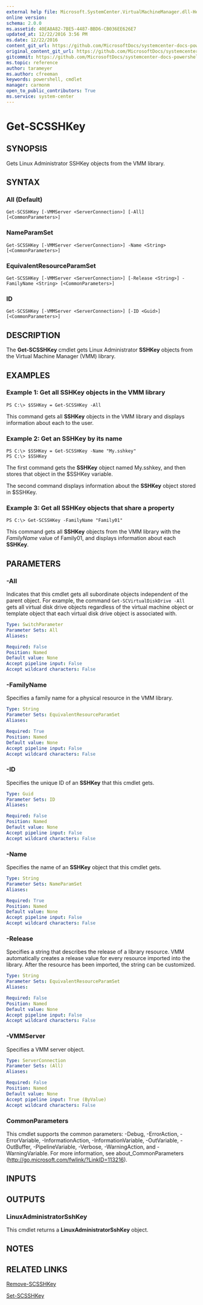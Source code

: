 ```yaml
---
external help file: Microsoft.SystemCenter.VirtualMachineManager.dll-Help.xml
online version: 
schema: 2.0.0
ms.assetid: 40EA8A82-7BE5-4487-BBD6-CB036EE626E7
updated_at: 12/22/2016 3:56 PM
ms.date: 12/22/2016
content_git_url: https://github.com/MicrosoftDocs/systemcenter-docs-powershell/blob/live/systemcenter-cmdlets/SystemCenter2016/VirtualMachineManager/vlatest/Get-SCSSHKey.md
original_content_git_url: https://github.com/MicrosoftDocs/systemcenter-docs-powershell/blob/live/systemcenter-cmdlets/SystemCenter2016/VirtualMachineManager/vlatest/Get-SCSSHKey.md
gitcommit: https://github.com/MicrosoftDocs/systemcenter-docs-powershell/blob/96e5647587661652225fbdd2c797cd4d59d542bc/systemcenter-cmdlets/SystemCenter2016/VirtualMachineManager/vlatest/Get-SCSSHKey.md
ms.topic: reference
author: tarameyer
ms.author: cfreeman
keywords: powershell, cmdlet
manager: carmonm
open_to_public_contributors: True
ms.service: system-center
---
```


# Get-SCSSHKey

## SYNOPSIS
Gets Linux Administrator SSHKey objects from the VMM library.

## SYNTAX

### All (Default)
```
Get-SCSSHKey [-VMMServer <ServerConnection>] [-All] [<CommonParameters>]
```

### NameParamSet
```
Get-SCSSHKey [-VMMServer <ServerConnection>] -Name <String> [<CommonParameters>]
```

### EquivalentResourceParamSet
```
Get-SCSSHKey [-VMMServer <ServerConnection>] [-Release <String>] -FamilyName <String> [<CommonParameters>]
```

### ID
```
Get-SCSSHKey [-VMMServer <ServerConnection>] [-ID <Guid>] [<CommonParameters>]
```

## DESCRIPTION
The **Get-SCSSHKey** cmdlet gets Linux Administrator **SSHKey** objects from the Virtual Machine Manager (VMM) library.

## EXAMPLES

### Example 1: Get all SSHKey objects in the VMM library
```
PS C:\> $SSHKey = Get-SCSSHKey -All
```

This command gets all **SSHKey** objects in the VMM library and displays information about each to the user.

### Example 2: Get an SSHKey by its name
```
PS C:\> $SSHKey = Get-SCSSHKey -Name "My.sshkey"
PS C:\> $SSHKey
```

The first command gets the **SSHKey** object named My.sshkey, and then stores that object in the $SSHKey variable.

The second command displays information about the **SSHKey** object stored in $SSHKey.

### Example 3: Get all SSHKey objects that share a property
```
PS C:\> Get-SCSSHKey -FamilyName "Family01"
```

This command gets all **SSHKey** objects from the VMM library with the *FamilyName* value of Family01, and displays information about each **SSHKey**.

## PARAMETERS

### -All
Indicates that this cmdlet gets all subordinate objects independent of the parent object.
For example, the command `Get-SCVirtualDiskDrive -All` gets all virtual disk drive objects regardless of the virtual machine object or template object that each virtual disk drive object is associated with.

```yaml
Type: SwitchParameter
Parameter Sets: All
Aliases: 

Required: False
Position: Named
Default value: None
Accept pipeline input: False
Accept wildcard characters: False
```

### -FamilyName
Specifies a family name for a physical resource in the VMM library.

```yaml
Type: String
Parameter Sets: EquivalentResourceParamSet
Aliases: 

Required: True
Position: Named
Default value: None
Accept pipeline input: False
Accept wildcard characters: False
```

### -ID
Specifies the unique ID of an **SSHKey** that this cmdlet gets.

```yaml
Type: Guid
Parameter Sets: ID
Aliases: 

Required: False
Position: Named
Default value: None
Accept pipeline input: False
Accept wildcard characters: False
```

### -Name
Specifies the name of an **SSHKey** object that this cmdlet gets.

```yaml
Type: String
Parameter Sets: NameParamSet
Aliases: 

Required: True
Position: Named
Default value: None
Accept pipeline input: False
Accept wildcard characters: False
```

### -Release
Specifies a string that describes the release of a library resource.
VMM automatically creates a release value for every resource imported into the library.
After the resource has been imported, the string can be customized.

```yaml
Type: String
Parameter Sets: EquivalentResourceParamSet
Aliases: 

Required: False
Position: Named
Default value: None
Accept pipeline input: False
Accept wildcard characters: False
```

### -VMMServer
Specifies a VMM server object.

```yaml
Type: ServerConnection
Parameter Sets: (All)
Aliases: 

Required: False
Position: Named
Default value: None
Accept pipeline input: True (ByValue)
Accept wildcard characters: False
```

### CommonParameters
This cmdlet supports the common parameters: -Debug, -ErrorAction, -ErrorVariable, -InformationAction, -InformationVariable, -OutVariable, -OutBuffer, -PipelineVariable, -Verbose, -WarningAction, and -WarningVariable. For more information, see about_CommonParameters (http://go.microsoft.com/fwlink/?LinkID=113216).

## INPUTS

## OUTPUTS

### LinuxAdministratorSshKey
This cmdlet returns a **LinuxAdministratorSshKey** object.

## NOTES

## RELATED LINKS

[Remove-SCSSHKey](xref:SystemCenter2016/VirtualMachineManager/vlatest/Remove-SCSSHKey.md)

[Set-SCSSHKey](xref:SystemCenter2016/VirtualMachineManager/vlatest/Set-SCSSHKey.md)

